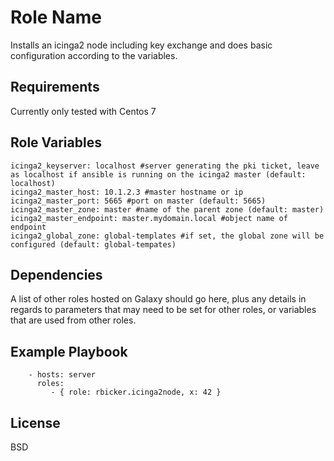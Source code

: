 Role Name
=========

Installs an icinga2 node including key exchange and does basic configuration according to the variables.

Requirements
------------

Currently only tested with Centos 7

Role Variables
--------------
```
icinga2_keyserver: localhost #server generating the pki ticket, leave as localhost if ansible is running on the icinga2 master (default: localhost)
icinga2_master_host: 10.1.2.3 #master hostname or ip
icinga2_master_port: 5665 #port on master (default: 5665)
icinga2_master_zone: master #name of the parent zone (default: master)
icinga2_master_endpoint: master.mydomain.local #object name of endpoint
icinga2_global_zone: global-templates #if set, the global zone will be configured (default: global-tempates)
```

Dependencies
------------

A list of other roles hosted on Galaxy should go here, plus any details in regards to parameters that may need to be set for other roles, or variables that are used from other roles.

Example Playbook
----------------

```
    - hosts: server
      roles:
         - { role: rbicker.icinga2node, x: 42 }
```

License
-------

BSD

